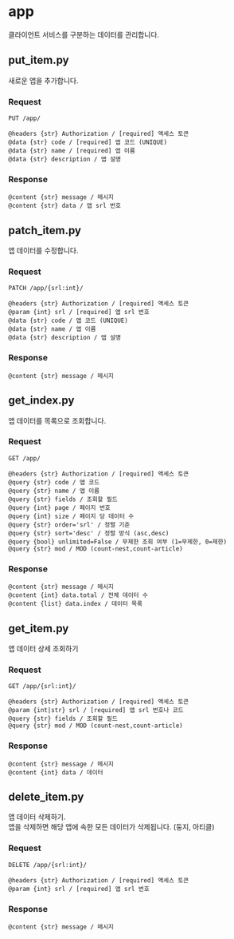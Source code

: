 # app

클라이언트 서비스를 구분하는 데이터를 관리합니다.


## put_item.py

새로운 앱을 추가합니다.

### Request

```
PUT /app/

@headers {str} Authorization / [required] 액세스 토큰
@data {str} code / [required] 앱 코드 (UNIQUE)
@data {str} name / [required] 앱 이름
@data {str} description / 앱 설명
```

### Response

```
@content {str} message / 메시지
@content {str} data / 앱 srl 번호
```


## patch_item.py

앱 데이터를 수정합니다.

### Request

```
PATCH /app/{srl:int}/

@headers {str} Authorization / [required] 액세스 토큰
@param {int} srl / [required] 앱 srl 번호
@data {str} code / 앱 코드 (UNIQUE)
@data {str} name / 앱 이름
@data {str} description / 앱 설명
```

### Response

```
@content {str} message / 메시지
```


## get_index.py

앱 데이터를 목록으로 조회합니다.

### Request

```
GET /app/

@headers {str} Authorization / [required] 액세스 토큰
@query {str} code / 앱 코드
@query {str} name / 앱 이름
@query {str} fields / 조회할 필드
@query {int} page / 페이지 번호
@query {int} size / 페이지 당 데이터 수
@query {str} order='srl' / 정렬 기준
@query {str} sort='desc' / 정렬 방식 (asc,desc)
@query {bool} unlimited=False / 무제한 조회 여부 (1=무제한, 0=제한)
@query {str} mod / MOD (count-nest,count-article)
```

### Response

```
@content {str} message / 메시지
@content {int} data.total / 전체 데이터 수
@content {list} data.index / 데이터 목록
```


## get_item.py

앱 데이터 상세 조회하기

### Request

```
GET /app/{srl:int}/

@headers {str} Authorization / [required] 액세스 토큰
@param {int|str} srl / [required] 앱 srl 번호나 코드
@query {str} fields / 조회할 필드
@query {str} mod / MOD (count-nest,count-article)
```

### Response

```
@content {str} message / 메시지
@content {int} data / 데이터
```


## delete_item.py

앱 데이터 삭제하기.  
앱을 삭제하면 해당 앱에 속한 모든 데이터가 삭제됩니다. (둥지, 아티클)

### Request

```
DELETE /app/{srl:int}/

@headers {str} Authorization / [required] 액세스 토큰
@param {int} srl / [required] 앱 srl 번호
```

### Response

```
@content {str} message / 메시지
```
